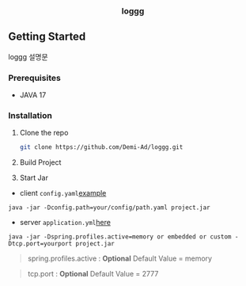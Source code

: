 <div align="center">
  <h3 align="center">loggg</h3>
</div>

<!-- GETTING STARTED -->
## Getting Started

loggg 설명문

### Prerequisites
- JAVA 17

### Installation

1. Clone the repo
   ```sh
   git clone https://github.com/Demi-Ad/loggg.git
   ```
2. Build Project

3. Start Jar
- client
`config.yaml`[example](/logclient/src/main/resources/config.yaml)
```shell
java -jar -Dconfig.path=your/config/path.yaml project.jar
```

- server
`application.yml`[here](/logserver/src/main/resources/application.yml)
```shell
java -jar -Dspring.profiles.active=memory or embedded or custom -Dtcp.port=yourport project.jar
```

> spring.profiles.active : **Optional** Default Value = memory

> tcp.port : **Optional** Default Value = 2777
